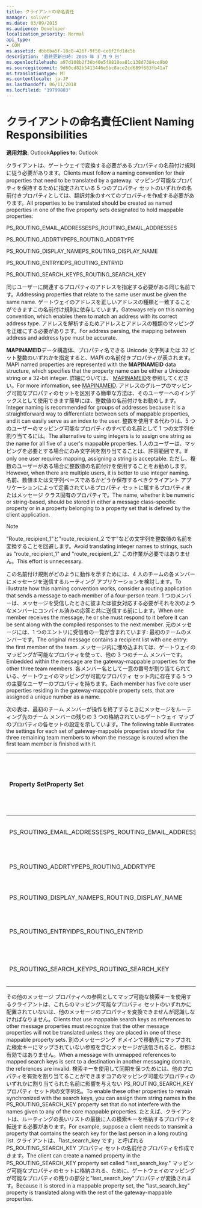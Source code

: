 ```yaml
---
title: クライアントの命名責任
manager: soliver
ms.date: 03/09/2015
ms.audience: Developer
localization_priority: Normal
api_type:
- COM
ms.assetid: dbb6ba5f-18c8-426f-9f50-ce6f2fd1dc5b
description: '最終更新日時: 2015 年 3 月 9 日'
ms.openlocfilehash: a97d108b2f36b40e5f8818ea81c138d7384ce9b0
ms.sourcegitcommit: 9d60cd82b5413446e5bc8ace2cd689f683fb41a7
ms.translationtype: MT
ms.contentlocale: ja-JP
ms.lasthandoff: 06/11/2018
ms.locfileid: "19799803"
---
```

# <a name="client-naming-responsibilities"></a><span data-ttu-id="0e2f7-103">クライアントの命名責任</span><span class="sxs-lookup"><span data-stu-id="0e2f7-103">Client Naming Responsibilities</span></span>

  
  
<span data-ttu-id="0e2f7-104">**適用対象**: Outlook</span><span class="sxs-lookup"><span data-stu-id="0e2f7-104">**Applies to**: Outlook</span></span> 
  
<span data-ttu-id="0e2f7-105">クライアントは、ゲートウェイで変換する必要があるプロパティの名前付け規則に従う必要があります。</span><span class="sxs-lookup"><span data-stu-id="0e2f7-105">Clients must follow a naming convention for their properties that need to be translated by a gateway.</span></span> <span data-ttu-id="0e2f7-106">マッピング可能なプロパティを保持するために指定されている 5 つのプロパティ セットのいずれかの名前付きプロパティとしては、翻訳対象のすべてのプロパティを作成する必要があります。</span><span class="sxs-lookup"><span data-stu-id="0e2f7-106">All properties to be translated should be created as named properties in one of the five property sets designated to hold mappable properties:</span></span>
  
<span data-ttu-id="0e2f7-107">PS_ROUTING_EMAIL_ADDRESSES</span><span class="sxs-lookup"><span data-stu-id="0e2f7-107">PS_ROUTING_EMAIL_ADDRESSES</span></span>
  
<span data-ttu-id="0e2f7-108">PS_ROUTING_ADDRTYPE</span><span class="sxs-lookup"><span data-stu-id="0e2f7-108">PS_ROUTING_ADDRTYPE</span></span>
  
<span data-ttu-id="0e2f7-109">PS_ROUTING_DISPLAY_NAME</span><span class="sxs-lookup"><span data-stu-id="0e2f7-109">PS_ROUTING_DISPLAY_NAME</span></span>
  
<span data-ttu-id="0e2f7-110">PS_ROUTING_ENTRYID</span><span class="sxs-lookup"><span data-stu-id="0e2f7-110">PS_ROUTING_ENTRYID</span></span>
  
<span data-ttu-id="0e2f7-111">PS_ROUTING_SEARCH_KEY</span><span class="sxs-lookup"><span data-stu-id="0e2f7-111">PS_ROUTING_SEARCH_KEY</span></span>
  
<span data-ttu-id="0e2f7-112">同じユーザーに関連するプロパティのアドレスを指定する必要がある同じ名前です。</span><span class="sxs-lookup"><span data-stu-id="0e2f7-112">Addressing properties that relate to the same user must be given the same name.</span></span> <span data-ttu-id="0e2f7-113">ゲートウェイのアドレスを正しいアドレスの種類と一致することができますこの名前付け規則に依存しています。</span><span class="sxs-lookup"><span data-stu-id="0e2f7-113">Gateways rely on this naming convention, which enables them to match an address with its correct address type.</span></span> <span data-ttu-id="0e2f7-114">アドレスを解析するためアドレスとアドレスの種類のマッピングを正確にする必要があります。</span><span class="sxs-lookup"><span data-stu-id="0e2f7-114">For address parsing, the mapping between address and address type must be accurate.</span></span>
  
<span data-ttu-id="0e2f7-115">**MAPINAMEID**データ構造体、プロパティ名できる Unicode 文字列または 32 ビット整数のいずれかを指定すると、MAPI の名前付きプロパティが表されます。</span><span class="sxs-lookup"><span data-stu-id="0e2f7-115">MAPI named properties are represented with the **MAPINAMEID** data structure, which specifies that the property name can be either a Unicode string or a 32-bit integer.</span></span> <span data-ttu-id="0e2f7-116">詳細については、 [MAPINAMEID](mapinameid.md)を参照してください。</span><span class="sxs-lookup"><span data-stu-id="0e2f7-116">For more information, see [MAPINAMEID](mapinameid.md).</span></span> <span data-ttu-id="0e2f7-117">アドレスのグループのマッピング可能なプロパティのセットを区別する簡単な方法は、そのユーザーへのインデックスとして使用できます簡単には、整数値の名前付けをお勧めします。</span><span class="sxs-lookup"><span data-stu-id="0e2f7-117">Integer naming is recommended for groups of addresses because it is a straightforward way to differentiate between sets of mappable properties, and it can easily serve as an index to the user.</span></span> <span data-ttu-id="0e2f7-118">整数を使用する代わりは、5 つのユーザーのマッピング可能なプロパティのすべての名前として 1 つの文字列を割り当てるには。</span><span class="sxs-lookup"><span data-stu-id="0e2f7-118">The alternative to using integers is to assign one string as the name for all five of a user's mappable properties.</span></span> <span data-ttu-id="0e2f7-119">1 人のユーザーは、マッピングを必要とする場合にのみ文字列を割り当てることは、許容範囲です。</span><span class="sxs-lookup"><span data-stu-id="0e2f7-119">If only one user requires mapping, assigning a string is acceptable.</span></span> <span data-ttu-id="0e2f7-120">ただし、複数のユーザーがある場合に整数値の名前付けを使用することをお勧めします。</span><span class="sxs-lookup"><span data-stu-id="0e2f7-120">However, when there are multiple users, it is better to use integer naming.</span></span> <span data-ttu-id="0e2f7-121">名前、数値または文字列ベースであるかどうか保存するべきクライアント アプリケーションによって定義されているプロパティ セットに属するプロパティまたはメッセージ クラス固有のプロパティで。</span><span class="sxs-lookup"><span data-stu-id="0e2f7-121">The name, whether it be numeric or string-based, should be stored in either a message class-specific property or in a property belonging to a property set that is defined by the client application.</span></span> 
  
> [!NOTE]
> <span data-ttu-id="0e2f7-122">"Route_recipient_1"と"route_recipient_2 です"などの文字列を整数値の名前を変換することを回避します。</span><span class="sxs-lookup"><span data-stu-id="0e2f7-122">Avoid translating integer names to strings, such as "route_recipient_1" and "route_recipient_2."</span></span> <span data-ttu-id="0e2f7-123">この作業が必要ではありません。</span><span class="sxs-lookup"><span data-stu-id="0e2f7-123">This effort is unnecessary.</span></span> 
  
<span data-ttu-id="0e2f7-124">この名前付け規則がどのように動作を示すためには、4 人のチームの各メンバーにメッセージを送信するルーティング アプリケーションを検討します。</span><span class="sxs-lookup"><span data-stu-id="0e2f7-124">To illustrate how this naming convention works, consider a routing application that sends a message to each member of a four-person team.</span></span> <span data-ttu-id="0e2f7-125">1 つのメンバーは、メッセージを受信したときに彼または彼女対応する必要がそれを次のようなメンバーにコンパイル済みの応答と共に送信する前にします。</span><span class="sxs-lookup"><span data-stu-id="0e2f7-125">When one member receives the message, he or she must respond to it before it can be sent along with the compiled responses to the next member.</span></span> <span data-ttu-id="0e2f7-126">元のメッセージには、1 つのエントリに受信者の一覧が含まれています: 最初のチームのメンバーです。</span><span class="sxs-lookup"><span data-stu-id="0e2f7-126">The original message contains a recipient list with one entry: the first member of the team.</span></span> <span data-ttu-id="0e2f7-127">メッセージ内に埋め込まれては、ゲートウェイのマッピングが可能なプロパティを使って、他の 3 つのチーム メンバーです。</span><span class="sxs-lookup"><span data-stu-id="0e2f7-127">Embedded within the message are the gateway-mappable properties for the other three team members.</span></span> <span data-ttu-id="0e2f7-128">各メンバー名として一意の番号が割り当てられている、ゲートウェイのマッピングが可能なプロパティ セット内に存在する 5 つの主要なユーザーのプロパティを持ちます。</span><span class="sxs-lookup"><span data-stu-id="0e2f7-128">Each member has five core user properties residing in the gateway-mappable property sets, that are assigned a unique number as a name.</span></span> 
  
<span data-ttu-id="0e2f7-129">次の表は、最初のチーム メンバーが操作を終了するときにメッセージをルーティング先のチーム メンバーの残りの 3 つの格納されているゲートウェイ マップのプロパティの各セットの設定を示しています。</span><span class="sxs-lookup"><span data-stu-id="0e2f7-129">The following table illustrates the settings for each set of gateway-mappable properties stored for the three remaining team members to whom the message is routed when the first team member is finished with it.</span></span>
  
|<span data-ttu-id="0e2f7-130">**Property Set**</span><span class="sxs-lookup"><span data-stu-id="0e2f7-130">**Property Set**</span></span>|<span data-ttu-id="0e2f7-131">**チーム 2 番目の<br/>のメンバー**</span><span class="sxs-lookup"><span data-stu-id="0e2f7-131">**Second Team  <br/> Member**</span></span>|<span data-ttu-id="0e2f7-132">**第 3 のチーム<br/>メンバー**</span><span class="sxs-lookup"><span data-stu-id="0e2f7-132">**Third Team  <br/> Member**</span></span>|<span data-ttu-id="0e2f7-133">**チームの 4 番目に<br/>のメンバー**</span><span class="sxs-lookup"><span data-stu-id="0e2f7-133">**Fourth Team  <br/> Member**</span></span>|
|:-----|:-----|:-----|:-----|
|<span data-ttu-id="0e2f7-134">PS_ROUTING_EMAIL_ADDRESSES</span><span class="sxs-lookup"><span data-stu-id="0e2f7-134">PS_ROUTING_EMAIL_ADDRESSES</span></span>  <br/> |<span data-ttu-id="0e2f7-135">アドレス = 0</span><span class="sxs-lookup"><span data-stu-id="0e2f7-135">Address = 0</span></span>  <br/> |<span data-ttu-id="0e2f7-136">アドレス = 1</span><span class="sxs-lookup"><span data-stu-id="0e2f7-136">Address = 1</span></span>  <br/> |<span data-ttu-id="0e2f7-137">アドレス = 2</span><span class="sxs-lookup"><span data-stu-id="0e2f7-137">Address = 2</span></span>  <br/> |
|<span data-ttu-id="0e2f7-138">PS_ROUTING_ADDRTYPE</span><span class="sxs-lookup"><span data-stu-id="0e2f7-138">PS_ROUTING_ADDRTYPE</span></span>  <br/> |<span data-ttu-id="0e2f7-139">型のアドレス = 0</span><span class="sxs-lookup"><span data-stu-id="0e2f7-139">Address type = 0</span></span>  <br/> |<span data-ttu-id="0e2f7-140">アドレスの種類 = 1</span><span class="sxs-lookup"><span data-stu-id="0e2f7-140">Address type = 1</span></span>  <br/> |<span data-ttu-id="0e2f7-141">アドレスの種類 = 2</span><span class="sxs-lookup"><span data-stu-id="0e2f7-141">Address type = 2</span></span>  <br/> |
|<span data-ttu-id="0e2f7-142">PS_ROUTING_DISPLAY_NAME</span><span class="sxs-lookup"><span data-stu-id="0e2f7-142">PS_ROUTING_DISPLAY_NAME</span></span>  <br/> |<span data-ttu-id="0e2f7-143">表示名 = 0</span><span class="sxs-lookup"><span data-stu-id="0e2f7-143">Display name = 0</span></span>  <br/> |<span data-ttu-id="0e2f7-144">表示名 = 1</span><span class="sxs-lookup"><span data-stu-id="0e2f7-144">Display name = 1</span></span>  <br/> |<span data-ttu-id="0e2f7-145">表示名 = 2</span><span class="sxs-lookup"><span data-stu-id="0e2f7-145">Display name = 2</span></span>  <br/> |
|<span data-ttu-id="0e2f7-146">PS_ROUTING_ENTRYID</span><span class="sxs-lookup"><span data-stu-id="0e2f7-146">PS_ROUTING_ENTRYID</span></span>  <br/> |<span data-ttu-id="0e2f7-147">エントリ id = 0</span><span class="sxs-lookup"><span data-stu-id="0e2f7-147">Entry identifier = 0</span></span>  <br/> |<span data-ttu-id="0e2f7-148">エントリ id = 1</span><span class="sxs-lookup"><span data-stu-id="0e2f7-148">Entry identifier = 1</span></span>  <br/> |<span data-ttu-id="0e2f7-149">エントリ id = 2</span><span class="sxs-lookup"><span data-stu-id="0e2f7-149">Entry identifier = 2</span></span>  <br/> |
|<span data-ttu-id="0e2f7-150">PS_ROUTING_SEARCH_KEY</span><span class="sxs-lookup"><span data-stu-id="0e2f7-150">PS_ROUTING_SEARCH_KEY</span></span>  <br/> |<span data-ttu-id="0e2f7-151">検索キー = 0</span><span class="sxs-lookup"><span data-stu-id="0e2f7-151">Search key = 0</span></span>  <br/> |<span data-ttu-id="0e2f7-152">検索キー = 1</span><span class="sxs-lookup"><span data-stu-id="0e2f7-152">Search key = 1</span></span>  <br/> |<span data-ttu-id="0e2f7-153">検索キー = 2</span><span class="sxs-lookup"><span data-stu-id="0e2f7-153">Search key = 2</span></span>  <br/> |
   
<span data-ttu-id="0e2f7-154">その他のメッセージ プロパティへの参照としてマップ可能な検索キーを使用するクライアントは、これらのマッピング可能なプロパティ セットのいずれかに配置されていないは、他のメッセージのプロパティを変換できませんが認識しなければなりません。</span><span class="sxs-lookup"><span data-stu-id="0e2f7-154">Clients that use mappable search keys as references to other message properties must recognize that the other message properties will not be translated unless they are placed in one of these mappable property sets.</span></span> <span data-ttu-id="0e2f7-155">別のメッセージング ドメインで移動先にマップされた検索キーにマップされていない参照を含むメッセージが送信されると、参照は有効ではありません。</span><span class="sxs-lookup"><span data-stu-id="0e2f7-155">When a message with unmapped references to mapped search keys is sent to a destination in another messaging domain, the references are invalid.</span></span> <span data-ttu-id="0e2f7-156">検索キーを使用して同期を保つためには、他のプロパティを有効を割り当てることができますコアのマッピング可能なプロパティのいずれかに割り当てられた名前に影響を与えない PS_ROUTING_SEARCH_KEY プロパティ セット内の文字列名。</span><span class="sxs-lookup"><span data-stu-id="0e2f7-156">To enable these other properties to remain synchronized with the search keys, you can assign them string names in the PS_ROUTING_SEARCH_KEY property set that do not interfere with the names given to any of the core mappable properties.</span></span> <span data-ttu-id="0e2f7-157">たとえば、クライアントは、ルーティングの長いリストの最後に人の検索キーを格納するプロパティを転送する必要があります。</span><span class="sxs-lookup"><span data-stu-id="0e2f7-157">For example, suppose a client needs to transmit a property that contains the search key for the last person in a long routing list.</span></span> <span data-ttu-id="0e2f7-158">クライアントは、「last_search_key です」と呼ばれる PS_ROUTING_SEARCH_KEY プロパティ セットの名前付きプロパティを作成できます。</span><span class="sxs-lookup"><span data-stu-id="0e2f7-158">The client can create a named property in the PS_ROUTING_SEARCH_KEY property set called "last_search_key."</span></span> <span data-ttu-id="0e2f7-159">マッピング可能なプロパティのセットに格納される、ために、ゲートウェイのマッピングが可能なプロパティの残りの部分と"last_search_key"プロパティが変換されます。</span><span class="sxs-lookup"><span data-stu-id="0e2f7-159">Because it is stored in a mappable property set, the "last_search_key" property is translated along with the rest of the gateway-mappable properties.</span></span>
  

